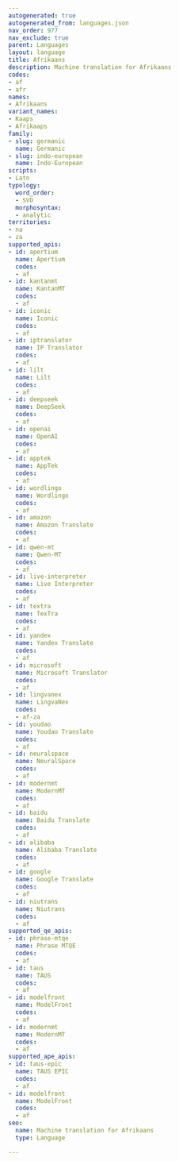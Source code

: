 ```yaml
---
autogenerated: true
autogenerated_from: languages.json
nav_order: 977
nav_exclude: true
parent: Languages
layout: language
title: Afrikaans
description: Machine translation for Afrikaans
codes:
- af
- afr
names:
- Afrikaans
variant_names:
- Kaaps
- Afrikaaps
family:
- slug: germanic
  name: Germanic
- slug: indo-european
  name: Indo-European
scripts:
- Latn
typology:
  word_order:
  - SVO
  morphosyntax:
  - analytic
territories:
- na
- za
supported_apis:
- id: apertium
  name: Apertium
  codes:
  - af
- id: kantanmt
  name: KantanMT
  codes:
  - af
- id: iconic
  name: Iconic
  codes:
  - af
- id: iptranslator
  name: IP Translator
  codes:
  - af
- id: lilt
  name: Lilt
  codes:
  - af
- id: deepseek
  name: DeepSeek
  codes:
  - af
- id: openai
  name: OpenAI
  codes:
  - af
- id: apptek
  name: AppTek
  codes:
  - af
- id: wordlingo
  name: Wordlingo
  codes:
  - af
- id: amazon
  name: Amazon Translate
  codes:
  - af
- id: qwen-mt
  name: Qwen-MT
  codes:
  - af
- id: live-interpreter
  name: Live Interpreter
  codes:
  - af
- id: textra
  name: TexTra
  codes:
  - af
- id: yandex
  name: Yandex Translate
  codes:
  - af
- id: microsoft
  name: Microsoft Translator
  codes:
  - af
- id: lingvanex
  name: LingvaNex
  codes:
  - af-za
- id: youdao
  name: Youdao Translate
  codes:
  - af
- id: neuralspace
  name: NeuralSpace
  codes:
  - af
- id: modernmt
  name: ModernMT
  codes:
  - af
- id: baidu
  name: Baidu Translate
  codes:
  - af
- id: alibaba
  name: Alibaba Translate
  codes:
  - af
- id: google
  name: Google Translate
  codes:
  - af
- id: niutrans
  name: Niutrans
  codes:
  - af
supported_qe_apis:
- id: phrase-mtqe
  name: Phrase MTQE
  codes:
  - af
- id: taus
  name: TAUS
  codes:
  - af
- id: modelfront
  name: ModelFront
  codes:
  - af
- id: modernmt
  name: ModernMT
  codes:
  - af
supported_ape_apis:
- id: taus-epic
  name: TAUS EPIC
  codes:
  - af
- id: modelfront
  name: ModelFront
  codes:
  - af
seo:
  name: Machine translation for Afrikaans
  type: Language

---
```


